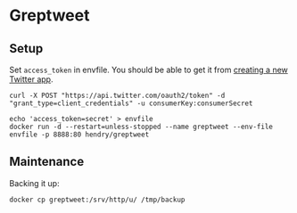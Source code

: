 # Greptweet

## Setup

Set `access_token` in envfile. You should be able to get it from [creating a new Twitter app](https://dev.twitter.com/apps/new).

	curl -X POST "https://api.twitter.com/oauth2/token" -d "grant_type=client_credentials" -u consumerKey:consumerSecret

	echo 'access_token=secret' > envfile
	docker run -d --restart=unless-stopped --name greptweet --env-file envfile -p 8888:80 hendry/greptweet

## Maintenance

Backing it up:

	docker cp greptweet:/srv/http/u/ /tmp/backup
